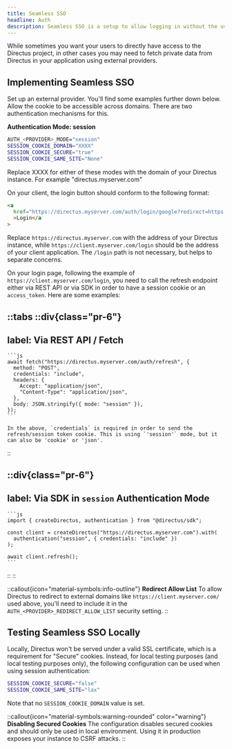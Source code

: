 ```yaml
---
title: Seamless SSO
headline: Auth
description: Seamless SSO is a setup to allow logging in without the user ever seeing Directus' login page.
---
```


While sometimes you want your users to directly have access to the Directus project, in other cases you may need to
fetch private data from Directus in your application using external providers.

## Implementing Seamless SSO

Set up an external provider. You'll find some examples further down below. Allow the cookie to be accessible across domains. There are two authentication mechanisms for this.

**Authentication Mode: session**

```sh
AUTH_<PROVIDER>_MODE="session"
SESSION_COOKIE_DOMAIN="XXXX"
SESSION_COOKIE_SECURE="true"
SESSION_COOKIE_SAME_SITE="None"
```

Replace XXXX for either of these modes with the domain of your Directus instance. For example "directus.myserver.com"

On your client, the login button should conform to the following format:

```html
<a
  href="https://directus.myserver.com/auth/login/google?redirect=https://client.myserver.com/login"
  >Login</a
>
```

Replace `https://directus.myserver.com` with the address of your Directus instance, while `https://client.myserver.com/login` should be the address of your client application. The `/login` path is not necessary, but helps to separate concerns.

On your login page, following the example of `https://client.myserver.com/login`, you need to call the refresh
endpoint either via REST API or via SDK in order to have a session cookie or an `access_token`. Here are some
examples:

::tabs
  ::div{class="pr-6"}
  ---
  label: Via REST API / Fetch
  ---

    ```js
    await fetch("https://directus.myserver.com/auth/refresh", {
      method: "POST",
      credentials: "include",
      headers: {
        Accept: "application/json",
        "Content-Type": "application/json",
      },
      body: JSON.stringify({ mode: "session" }),
    });
    ```

    In the above, `credentials` is required in order to send the refresh/session token cookie. This is using `'session'` mode, but it can also be 'cookie' or 'json'.
  ::

  ::div{class="pr-6"}
  ---
  label: Via SDK in `session` Authentication Mode
  ---

    ```js
    import { createDirectus, authentication } from "@directus/sdk";

    const client = createDirectus("https://directus.myserver.com").with(
      authentication("session", { credentials: "include" })
    );

    await client.refresh();
    ```
  ::
::

::callout{icon="material-symbols:info-outline"}
**Redirect Allow List**
To allow Directus to redirect to external domains like `https://client.myserver.com/` used above, you'll need to include
it in the `AUTH_<PROVIDER>_REDIRECT_ALLOW_LIST` security setting.
::

## Testing Seamless SSO Locally

Locally, Directus won't be served under
a valid SSL certificate, which is a requirement for "Secure" cookies. Instead, for local testing purposes (and local
testing purposes only), the following configuration can be used when using session authentication:

```sh
SESSION_COOKIE_SECURE="false"
SESSION_COOKIE_SAME_SITE="lax"

```
Note that no  `SESSION_COOKIE_DOMAIN` value is set.

::callout{icon="material-symbols:warning-rounded" color="warning"}
**Disabling Secured Cookies**
The configuration disables secured cookies and should only be used in local environment. Using it in production exposes
your instance to CSRF attacks.
::
